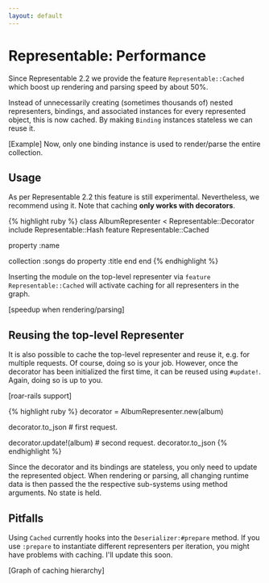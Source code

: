 ```yaml
---
layout: default
---
```


# Representable: Performance

Since Representable 2.2 we provide the feature `Representable::Cached` which boost up rendering and parsing speed by about 50%.

Instead of unnecessarily creating (sometimes thousands of) nested representers, bindings, and associated instances for every represented object, this is now cached. By making `Binding` instances stateless we can reuse it.

[Example]
Now, only one binding instance is used to render/parse the entire collection.


## Usage

As per Representable 2.2 this feature is still experimental. Nevertheless, we recommend using it. Note that caching **only works with decorators**.

{% highlight ruby %}
class AlbumRepresenter < Representable::Decorator
  include Representable::Hash
  feature Representable::Cached

  property :name

  collection :songs do
    property :title
  end
end
{% endhighlight %}

Inserting the module on the top-level representer via `feature Representable::Cached` will activate caching for all representers in the graph.

[speedup when rendering/parsing]

## Reusing the top-level Representer

It is also possible to cache the top-level representer and reuse it, e.g. for multiple requests. Of course, doing so is your job. However, once the decorator has been initialized the first time, it can be reused using `#update!`. Again, doing so is up to you.

[roar-rails support]

{% highlight ruby %}
decorator = AlbumRepresenter.new(album)

decorator.to_json # first request.

decorator.update!(album) # second request.
decorator.to_json
{% endhighlight %}

Since the decorator and its bindings are stateless, you only need to update the represented object. When rendering or parsing, all changing runtime data is then passed the the respective sub-systems using method arguments. No state is held.

## Pitfalls

Using `Cached` currently hooks into the `Deserializer:#prepare` method. If you use `:prepare` to instantiate different representers per iteration, you might have problems with caching. I'll update this soon.

[Graph of caching hierarchy]
